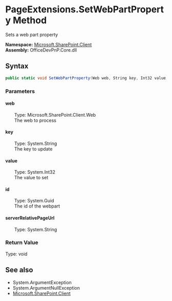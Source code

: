 # PageExtensions.SetWebPartProperty Method  
Sets a web part property  

**Namespace:** [Microsoft.SharePoint.Client](Microsoft.SharePoint.Client.md)  
**Assembly:** OfficeDevPnP.Core.dll  
## Syntax
```C#
public static void SetWebPartProperty(Web web, String key, Int32 value, Guid id, String serverRelativePageUrl)
```
### Parameters
#### web  
&emsp;&emsp;Type: Microsoft.SharePoint.Client.Web  
&emsp;&emsp;The web to process  

#### key  
&emsp;&emsp;Type: System.String  
&emsp;&emsp;The key to update  

#### value  
&emsp;&emsp;Type: System.Int32  
&emsp;&emsp;The value to set  

#### id  
&emsp;&emsp;Type: System.Guid  
&emsp;&emsp;The id of the webpart  

#### serverRelativePageUrl  
&emsp;&emsp;Type: System.String  

### Return Value
Type: void  

## See also
- System.ArgumentException
- System.ArgumentNullException
- [Microsoft.SharePoint.Client](Microsoft.SharePoint.Client.md)
